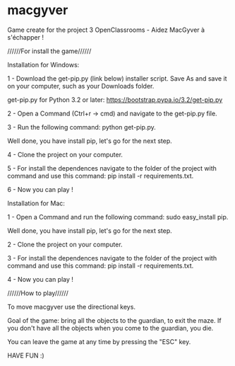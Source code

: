 # macgyver
Game create for the project 3 OpenClassrooms - Aidez MacGyver à s'échapper !

//////For install the game//////

Installation for Windows:

1 - Download the get-pip.py (link below) installer script. Save As and save it on your computer, such as your Downloads folder.

get-pip.py for Python 3.2 or later:
https://bootstrap.pypa.io/3.2/get-pip.py

2 - Open a Command (Ctrl+r -> cmd) and navigate to the get-pip.py file.

3 - Run the following command: python get-pip.py.

Well done, you have install pip, let's go for the next step.

4 - Clone the project on your computer.

5 - For install the dependences navigate to the folder of the project with command and use this command:
pip install -r requirements.txt.

6 - Now you can play !

Installation for Mac:

1 - Open a Command and run the following command: sudo easy_install pip.

Well done, you have install pip, let's go for the next step.

2 - Clone the project on your computer.

3 - For install the dependences navigate to the folder of the project with command and use this command:
pip install -r requirements.txt.

4 - Now you can play !

//////How to play//////

To move macgyver use the directional keys.

Goal of the game: bring all the objects to the guardian, to exit the maze. If you don't have all the objects when you come to the guardian, you die.

You can leave the game at any time by pressing the "ESC" key.

HAVE FUN :)
